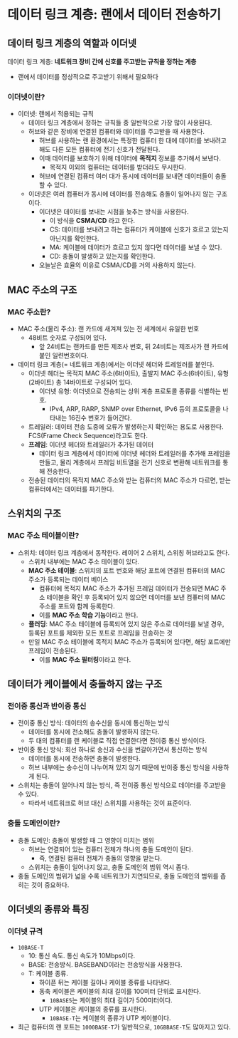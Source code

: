 # 데이터 링크 계층: 랜에서 데이터 전송하기

## 데이터 링크 계층의 역할과 이더넷

데이터 링크 계층: **네트워크 장비 간에 신호를 주고받는 규칙을 정하는 계층**

- 랜에서 데이터를 정상적으로 주고받기 위해서 필요하다

### 이더넷이란?

- 이더넷: 랜에서 적용되는 규칙
  - 데이터 링크 계층에서 정하는 규칙들 중 일반적으로 가장 많이 사용된다.
  - 허브와 같은 장비에 연결된 컴퓨터와 데이터를 주고받을 때 사용한다.
    - 허브를 사용하는 랜 환경에서는 특정한 컴퓨터 한 대에 데이터를 보내려고 해도 다른 모든 컴퓨터에 전기 신호가 전달된다.
    - 이때 데이터를 보호하기 위해 데이터에 **목적지** 정보를 추가해서 보낸다.
      - 목적지 이외의 컴퓨터는 데이터를 받더라도 무시한다.
    - 허브에 연결된 컴퓨터 여러 대가 동시에 데이터를 보내면 데이터들이 충돌할 수 있다.
  - 이더넷은 여러 컴퓨터가 동시에 데이터를 전송해도 충돌이 일어나지 않는 구조이다.
    - 이더넷은 데이터를 보내는 시점을 늦추는 방식을 사용한다.
      - 이 방식을 **CSMA/CD** 라고 한다.
      - CS: 데이터를 보내려고 하는 컴퓨터가 케이블에 신호가 흐르고 있는지 아닌지를 확인한다.
      - MA: 케이블에 데이터가 흐르고 있지 않다면 데이터를 보낼 수 있다.
      - CD: 충돌이 발생하고 있는지를 확인한다.
    - 오늘날은 효율의 이유로 CSMA/CD를 거의 사용하지 않는다.

## MAC 주소의 구조

### MAC 주소란?

- MAC 주소(물리 주소): 랜 카드에 새겨져 있는 전 세계에서 유일한 번호
  - 48비트 숫자로 구성되어 있다.
    - 앞 24비트는 랜카드를 만든 제조사 번호, 뒤 24비트는 제조사가 랜 카드에 붙인 일련번호이다.
- 데이터 링크 계층(= 네트워크 계층)에서는 이더넷 헤더와 트레일러를 붙인다.
  - 이더넷 헤더는 목적지 MAC 주소(6바이트), 출발지 MAC 주소(6바이트), 유형(2바이트) 총 14바이트로 구성되어 있다.
    - 이더넷 유형: 이더넷으로 전송되는 상위 계층 프로토콜 종류를 식별하는 번호.
      - IPv4, ARP, RARP, SNMP over Ethernet, IPv6 등의 프로토콜을 나타내는 16진수 번호가 들어간다.
  - 트레일러: 데이터 전송 도중에 오류가 발생하는지 확인하는 용도로 사용한다. FCS(Frame Check Sequence)라고도 한다.
  - **프레임**: 이더넷 헤더와 트레일러가 추가된 데이터
    - 데이터 링크 계층에서 데이터에 이더넷 헤더와 트레일러를 추가해 프레임을 만들고, 물리 계층에서 프레임 비트열을 전기 신호로 변환해 네트워크를 통해 전송한다.
  - 전송된 데이터의 목적지 MAC 주소와 받는 컴퓨터의 MAC 주소가 다르면, 받는 컴퓨터에서는 데이터를 파기한다.

## 스위치의 구조

### MAC 주소 테이블이란?

- 스위치: 데이터 링크 계층에서 동작한다. 레이어 2 스위치, 스위칭 허브라고도 한다.
  - 스위치 내부에는 MAC 주소 테이블이 있다.
  - **MAC 주소 테이블**: 스위치의 포트 번호와 해당 포트에 연결된 컴퓨터의 MAC 주소가 등록되는 데이터 베이스
    - 컴퓨터에 목적지 MAC 주소가 추가된 프레임 데이터가 전송되면 MAC 주소 테이블을 확인 후 등록되어 있지 않으면 데이터를 보낸 컴퓨터의 MAC 주소를 포트와 함께 등록한다.
    - 이를 **MAC 주소 학습 기능**이라고 한다.
  - **플러딩**: MAC 주소 테이블에 등록되어 있지 않은 주소로 데이터를 보낼 경우, 등록된 포트를 제외한 모든 포트로 프레임을 전송하는 것
  - 만일 MAC 주소 테이블에 목적지 MAC 주소가 등록되어 있다면, 해당 포트에만 프레임이 전송된다.
    - 이를 **MAC 주소 필터링**이라고 한다.

## 데이터가 케이블에서 충돌하지 않는 구조

### 전이중 통신과 반이중 통신

- 전이중 통신 방식: 데이터의 송수신을 동시에 통신하는 방식
  - 데이터를 동시에 전소해도 충돌이 발생하지 않는다.
  - 두 대의 컴퓨터를 랜 케이블로 직접 연결한다면 전이중 통신 방식이다.
- 반이중 통신 방식: 회선 하나로 송신과 수신을 번갈아가면서 통신하는 방식
  - 데이터를 동시에 전송하면 충돌이 발생한다.
  - 허브 내부에는 송수신이 나누어져 있지 않기 때문에 반이중 통신 방식을 사용하게 된다.
- 스위치는 충돌이 일어나지 않는 방식, 즉 전이중 통신 방식으로 데이터를 주고받을 수 있다.
  - 따라서 네트워크로 허브 대신 스위치를 사용하는 것이 표준이다.

### 충돌 도메인이란?

- 충돌 도메인: 충돌이 발생할 때 그 영향이 미치는 범위
  - 허브는 연결되어 있는 컴퓨터 전체가 하나의 충돌 도메인이 된다.
    - 즉, 연결된 컴퓨터 전체가 충돌의 영향을 받는다.
  - 스위치는 충돌이 일어나지 않고, 충돌 도메인의 범위 역시 좁다.
- 충돌 도메인의 범위가 넓을 수록 네트워크가 지연되므로, 충돌 도메인의 범위를 좁히는 것이 중요하다.

## 이더넷의 종류와 특징

### 이더넷 규격

- `10BASE-T`
  - 10: 통신 속도. 통신 속도가 10Mbps이다.
  - BASE: 전송방식. BASEBAND이라는 전송방식을 사용한다.
  - T: 케이블 종류.
    - 하이픈 뒤는 케이블 길이나 케이블 종류를 나타낸다.
    - 동축 케이블은 케이블의 최대 길이를 100미터 단위로 표시한다.
      - `10BASE5`는 케이블의 최대 길이가 500미터이다.
    - UTP 케이블은 케이블의 종류를 표시한다.
      - `10BASE-T`는 케이블의 종류가 UTP 케이블이다.
- 최근 컴퓨터의 랜 포트는 `1000BASE-T`가 일반적으로, `10GBBASE-T`도 많아지고 있다.
